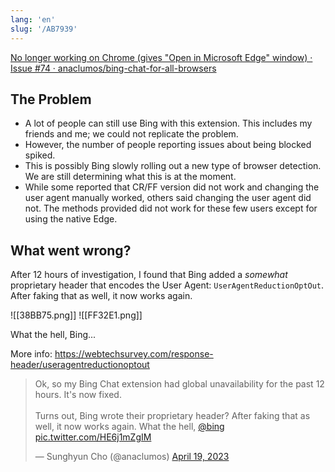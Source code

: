```yaml
---
lang: 'en'
slug: '/AB7939'
---
```


[No longer working on Chrome (gives "Open in Microsoft Edge" window) · Issue #74 · anaclumos/bing-chat-for-all-browsers](https://github.com/anaclumos/bing-chat-for-all-browsers/issues/74)

## The Problem

- A lot of people can still use Bing with this extension. This includes my friends and me; we could not replicate the problem.
- However, the number of people reporting issues about being blocked spiked.
- This is possibly Bing slowly rolling out a new type of browser detection. We are still determining what this is at the moment.
- While some reported that CR/FF version did not work and changing the user agent manually worked, others said changing the user agent did not. The methods provided did not work for these few users except for using the native Edge.

## What went wrong?

After 12 hours of investigation, I found that Bing added a _somewhat_ proprietary header that encodes the User Agent: `UserAgentReductionOptOut`. After faking that as well, it now works again.

![[38BB75.png]]
![[FF32E1.png]]

What the hell, Bing...

More info: https://webtechsurvey.com/response-header/useragentreductionoptout

<blockquote class="twitter-tweet"><p lang="en" dir="ltr">Ok, so my Bing Chat extension had global unavailability for the past 12 hours. It&#39;s now fixed.<br/><br/>Turns out, Bing wrote their proprietary header? After faking that as well, it now works again. What the hell, <a href="https://twitter.com/bing?ref_src=twsrc%5Etfw">@bing</a> <a href="https://t.co/HE6j1mZgIM">pic.twitter.com/HE6j1mZgIM</a></p>&mdash; Sunghyun Cho (@anaclumos) <a href="https://twitter.com/anaclumos/status/1648582022649233408?ref_src=twsrc%5Etfw">April 19, 2023</a></blockquote>
